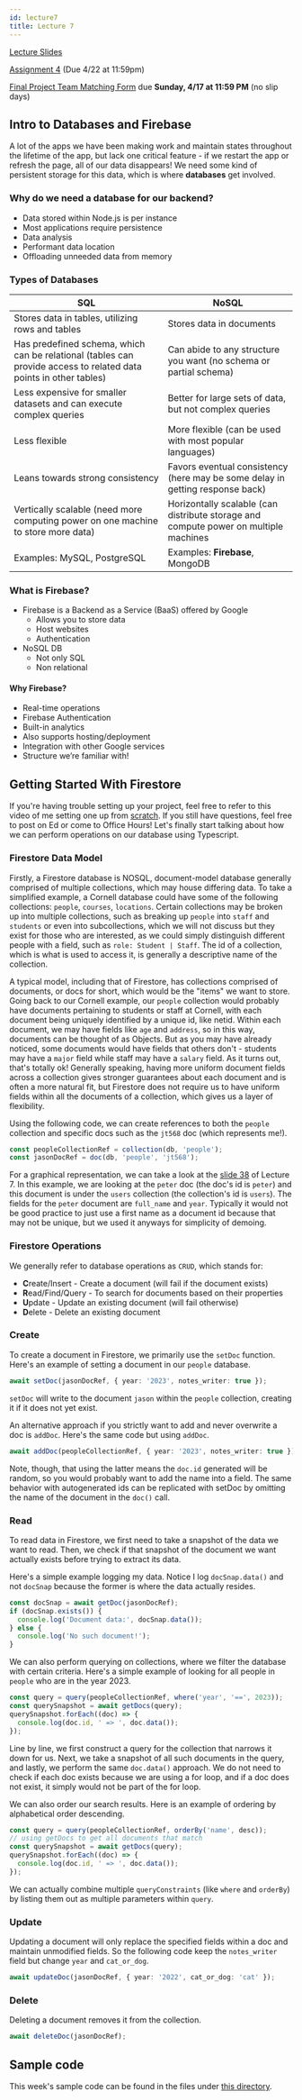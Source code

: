 ```yaml
---
id: lecture7
title: Lecture 7
---
```


[Lecture Slides](https://docs.google.com/presentation/d/11pBxUz-CxxT3kQdTvZKewqxzIbhJXgZPUhDILi7n7Ms/edit?usp=sharing)

[Assignment 4](assignment4) (Due 4/22 at 11:59pm)

[Final Project Team Matching Form](https://docs.google.com/forms/d/e/1FAIpQLScq9DA5jLy1TnvEWqG-DCz5FvOV8tzLyCvKs93ifu0UbjW0UA/viewform) due **Sunday, 4/17 at 11:59 PM** (no slip days)

## Intro to Databases and Firebase

A lot of the apps we have been making work and maintain states throughout the
lifetime of the app, but lack one critical feature - if we restart the app
or refresh the page, all of our data disappears! We need
some kind of persistent storage for this data, which is where **databases** get involved.

### Why do we need a database for our backend?

- Data stored within Node.js is per instance
- Most applications require persistence
- Data analysis
- Performant data location
- Offloading unneeded data from memory

### Types of Databases

| SQL                                                                                                               | NoSQL                                                                                |
| ----------------------------------------------------------------------------------------------------------------- | ------------------------------------------------------------------------------------ |
| Stores data in tables, utilizing rows and tables                                                                  | Stores data in documents                                                             |
| Has predefined schema, which can be relational (tables can provide access to related data points in other tables) | Can abide to any structure you want (no schema or partial schema)                    |
| Less expensive for smaller datasets and can execute complex queries                                               | Better for large sets of data, but not complex queries                               |
| Less flexible                                                                                                     | More flexible (can be used with most popular languages)                              |
| Leans towards strong consistency                                                                                  | Favors eventual consistency (here may be some delay in getting response back)        |
| Vertically scalable (need more computing power on one machine to store more data)                                 | Horizontally scalable (can distribute storage and compute power on multiple machines |
| Examples: MySQL, PostgreSQL                                                                                       | Examples: **Firebase**, MongoDB                                                      |

### What is Firebase?

- Firebase is a Backend as a Service (BaaS) offered by Google
  - Allows you to store data
  - Host websites
  - Authentication
- NoSQL DB
  - Not only SQL
  - Non relational

#### Why Firebase?

- Real-time operations
- Firebase Authentication
- Built-in analytics
- Also supports hosting/deployment
- Integration with other Google services
- Structure we’re familiar with!

## Getting Started With Firestore

If you're having trouble setting up your project, feel free to refer to this video
of me setting one up from [scratch](https://drive.google.com/file/d/18qj5XFPXgZhixGbyBBLMIYkuiyiW-HWs/view?usp=sharing).
If you still have questions, feel free to post on Ed or come to Office Hours!
Let's finally start talking about how we can perform operations on our database
using Typescript.

### Firestore Data Model

Firstly, a Firestore database is NOSQL, document-model database generally comprised of multiple collections,
which may house differing data. To take a simplified example, a Cornell database
could have some of the following collections: `people`, `courses`, `locations`.
Certain collections may be broken up into multiple collections, such as breaking
up `people` into `staff` and `students` or even into subcollections, which we will
not discuss but they exist for those who are interested, as we could simply distinguish
different people with a field, such as `role: Student | Staff`. The id of a collection,
which is what is used to access it, is generally a descriptive name of the collection.

A typical model, including that of Firestore, has collections comprised of documents,
or docs for short, which would be the "items" we want to store. Going back to our
Cornell example, our `people` collection would probably have documents pertaining
to students or staff at Cornell, with each document being uniquely identified
by a unique id, like netid. Within each document, we may have fields like `age`
and `address`, so in this way, documents can be thought of as Objects. But as you
may have already noticed, some documents would have fields that others don't - students
may have a `major` field while staff may have a `salary` field. As it turns out, that's
totally ok! Generally speaking, having more uniform document fields across a collection
gives stronger guarantees about each document and is often a more natural fit, but Firestore
does not require us to have uniform fields within all the documents of a collection, which gives
us a layer of flexibility.

Using the following code, we can create references to both the `people` collection and
specific docs such as the `jt568` doc (which represents me!).

```typescript
const peopleCollectionRef = collection(db, 'people');
const jasonDocRef = doc(db, 'people', 'jt568');
```

For a graphical representation, we can take a look at the
[slide 38](https://docs.google.com/presentation/d/11pBxUz-CxxT3kQdTvZKewqxzIbhJXgZPUhDILi7n7Ms/edit#slide=id.g1244a223d85_0_93)
of Lecture 7. In this example, we are looking at the `peter` doc (the doc's id
is `peter`) and this document is under the `users` collection (the collection's
id is `users`). The fields for the `peter` document are `full_name` and `year`.
Typically it would not be good practice to just use a first name as a document id
because that may not be unique, but we used it anyways for simplicity of demoing.

### Firestore Operations

We generally refer to database operations as `CRUD`, which stands for:

- **C**reate/Insert - Create a document (will fail if the document exists)
- **R**ead/Find/Query - To search for documents based on their properties
- **U**pdate - Update an existing document (will fail otherwise)
- **D**elete - Delete an existing document

### Create

To create a document in Firestore, we primarily use the `setDoc` function.
Here's an example of setting a document in our `people` database.

```typescript
await setDoc(jasonDocRef, { year: '2023', notes_writer: true });
```

`setDoc` will write to the document `jason` within the `people` collection, creating it
if it does not yet exist.

An alternative approach if you strictly want to add and never overwrite a doc is `addDoc`.
Here's the same code but using `addDoc`.

```typescript
await addDoc(peopleCollectionRef, { year: '2023', notes_writer: true });
```

Note, though, that using the latter means the `doc.id` generated will be random, so
you would probably want to add the name into a field. The same behavior with autogenerated ids
can be replicated with setDoc by omitting the name of the document in the `doc()` call.

### Read

To read data in Firestore, we first need to take a snapshot of the data we want to read. Then,
we check if that snapshot of the document we want actually exists before trying to extract its data.

Here's a simple example logging my data. Notice I log `docSnap.data()` and not `docSnap` because
the former is where the data actually resides.

```typescript
const docSnap = await getDoc(jasonDocRef);
if (docSnap.exists()) {
  console.log('Document data:', docSnap.data());
} else {
  console.log('No such document!');
}
```

We can also perform querying on collections, where we filter the database with certain
criteria. Here's a simple example of looking for all people in `people` who are in the year 2023.

```typescript
const query = query(peopleCollectionRef, where('year', '==', 2023));
const querySnapshot = await getDocs(query);
querySnapshot.forEach((doc) => {
  console.log(doc.id, ' => ', doc.data());
});
```

Line by line, we first construct a query for the collection that narrows it down for us.
Next, we take a snapshot of all such documents in the query, and lastly, we perform the same
`doc.data()` approach. We do not need to check if each doc exists because we are using a for loop,
and if a doc does not exist, it simply would not be part of the for loop.

We can also order our search results. Here is an example of ordering by alphabetical order descending.

```typescript
const query = query(peopleCollectionRef, orderBy('name', desc));
// using getDocs to get all documents that match
const querySnapshot = await getDocs(query);
querySnapshot.forEach((doc) => {
  console.log(doc.id, ' => ', doc.data());
});
```

We can actually combine multiple `queryConstraints` (like `where` and `orderBy`)
by listing them out as multiple parameters within `query`.

### Update

Updating a document will only replace the specified fields within a doc and maintain
unmodified fields. So the following code keep the `notes_writer` field but change `year` and
`cat_or_dog`.

```typescript
await updateDoc(jasonDocRef, { year: '2022', cat_or_dog: 'cat' });
```

### Delete

Deleting a document removes it from the collection.

```typescript
await deleteDoc(jasonDocRef);
```

## Sample code

This week's sample code can be found in the files under [this directory](https://github.com/cornell-dti/trends-sp22-starters/tree/main/lec7-soln/components/roster).
